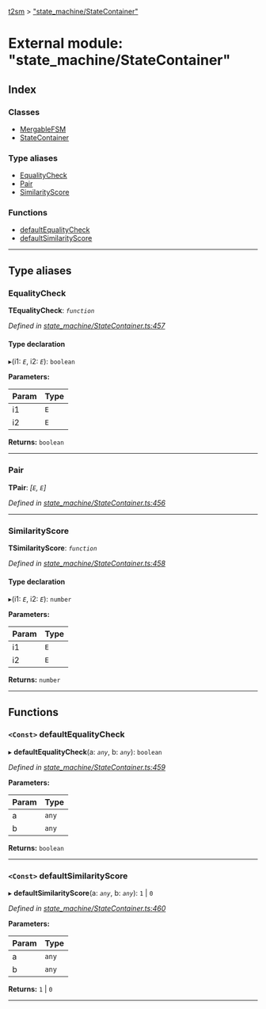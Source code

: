 [t2sm](../README.md) > ["state_machine/StateContainer"](../modules/_state_machine_statecontainer_.md)

# External module: "state_machine/StateContainer"

## Index

### Classes

* [MergableFSM](../classes/_state_machine_statecontainer_.mergablefsm.md)
* [StateContainer](../classes/_state_machine_statecontainer_.statecontainer.md)

### Type aliases

* [EqualityCheck](_state_machine_statecontainer_.md#equalitycheck)
* [Pair](_state_machine_statecontainer_.md#pair)
* [SimilarityScore](_state_machine_statecontainer_.md#similarityscore)

### Functions

* [defaultEqualityCheck](_state_machine_statecontainer_.md#defaultequalitycheck)
* [defaultSimilarityScore](_state_machine_statecontainer_.md#defaultsimilarityscore)

---

## Type aliases

<a id="equalitycheck"></a>

###  EqualityCheck

**ΤEqualityCheck**: *`function`*

*Defined in [state_machine/StateContainer.ts:457](https://github.com/soney/t2sm/blob/9786338/src/state_machine/StateContainer.ts#L457)*

#### Type declaration
▸(i1: *`E`*, i2: *`E`*): `boolean`

**Parameters:**

| Param | Type |
| ------ | ------ |
| i1 | `E` |
| i2 | `E` |

**Returns:** `boolean`

___
<a id="pair"></a>

###  Pair

**ΤPair**: *[`E`, `E`]*

*Defined in [state_machine/StateContainer.ts:456](https://github.com/soney/t2sm/blob/9786338/src/state_machine/StateContainer.ts#L456)*

___
<a id="similarityscore"></a>

###  SimilarityScore

**ΤSimilarityScore**: *`function`*

*Defined in [state_machine/StateContainer.ts:458](https://github.com/soney/t2sm/blob/9786338/src/state_machine/StateContainer.ts#L458)*

#### Type declaration
▸(i1: *`E`*, i2: *`E`*): `number`

**Parameters:**

| Param | Type |
| ------ | ------ |
| i1 | `E` |
| i2 | `E` |

**Returns:** `number`

___

## Functions

<a id="defaultequalitycheck"></a>

### `<Const>` defaultEqualityCheck

▸ **defaultEqualityCheck**(a: *`any`*, b: *`any`*): `boolean`

*Defined in [state_machine/StateContainer.ts:459](https://github.com/soney/t2sm/blob/9786338/src/state_machine/StateContainer.ts#L459)*

**Parameters:**

| Param | Type |
| ------ | ------ |
| a | `any` |
| b | `any` |

**Returns:** `boolean`

___
<a id="defaultsimilarityscore"></a>

### `<Const>` defaultSimilarityScore

▸ **defaultSimilarityScore**(a: *`any`*, b: *`any`*):  `1` &#124; `0`

*Defined in [state_machine/StateContainer.ts:460](https://github.com/soney/t2sm/blob/9786338/src/state_machine/StateContainer.ts#L460)*

**Parameters:**

| Param | Type |
| ------ | ------ |
| a | `any` |
| b | `any` |

**Returns:**  `1` &#124; `0`

___

